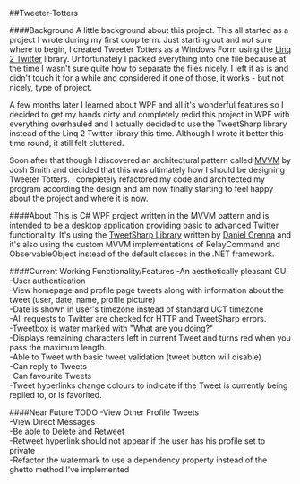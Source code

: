 ##Tweeter-Totters

####Background
A little background about this project. This all started as a project I wrote during my first coop term.
Just starting out and not sure where to begin, I created Tweeter Totters as a Windows Form using the [Linq 2 Twitter](http://linqtotwitter.codeplex.com/) library.
Unfortunately I packed everything into one file because at the time I wasn't sure quite how to separate the files nicely.
I left it as is and didn't touch it for a while and considered it one of those, it works - but not nicely, type of project.<br />

A few months later I learned about WPF and all it's wonderful features so I decided to get my hands dirty and completely redid 
this project in WPF with everything overhauled and I actually decided to use the TweetSharp library instead of the Linq 2 Twitter
library this time. Although I wrote it better this time round, it still felt cluttered.<br />

Soon after that though I discovered an architectural pattern called [MVVM](http://msdn.microsoft.com/en-us/magazine/dd419663.aspx)
by Josh Smith and decided that this was ultimately how I should be designing Tweeter Totters. I completely refactored my code and architected
my program according the design and am now finally starting to feel happy about the project and where it is now.

####About
This is C# WPF project written in the MVVM pattern and is intended to be a desktop application providing basic to advanced Twitter functionality.
It's using the [TweetSharp Library](https://github.com/danielcrenna/tweetsharp) written by
[Daniel Crenna](https://github.com/danielcrenna) and it's also using the custom MVVM implementations of RelayCommand 
and ObservableObject instead of the default classes in the .NET framework.

####Current Working Functionality/Features
-An aesthetically pleasant GUI<br />
-User authentication<br />
-View homepage and profile page tweets along with information about the tweet (user, date, name, profile picture)<br />
-Date is shown in user's timezone instead of standard UCT timezone<br />
-All requests to Twitter are checked for HTTP and TweetSharp errors.<br />
-Tweetbox is water marked with "What are you doing?"<br />
-Displays remaining characters left in current Tweet and turns red when you pass the maximum length.<br />
-Able to Tweet with basic tweet validation (tweet button will disable)<br />
-Can reply to Tweets<br />
-Can favourite Tweets<br />
-Tweet hyperlinks change colours to indicate if the Tweet is currently being replied to, or is favorited.

####Near Future TODO
-View Other Profile Tweets<br />
-View Direct Messages<br />
-Be able to Delete and Retweet<br />
-Retweet hyperlink should not appear if the user has his profile set to private<br />
-Refactor the watermark to use a dependency property instead of the ghetto method I've implemented<br />
